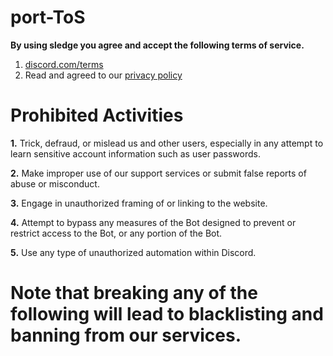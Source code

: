 # port-ToS

**By using sledge you agree and accept the following terms of service.**

1. [discord.com/terms](https://discord.com/terms)
2. Read and agreed to our [privacy policy](https://github.com/NotAditya01/port)

# Prohibited Activities

**1.** Trick, defraud, or mislead us and other users, especially in any attempt to learn sensitive account information such as user passwords.

**2.** Make improper use of our support services or submit false reports of abuse or misconduct.

**3.** Engage in unauthorized framing of or linking to the website.

**4.** Attempt to bypass any measures of the Bot designed to prevent or restrict access to the Bot, or any portion of the Bot.

**5.** Use any type of unauthorized automation within Discord.


# Note that breaking any of the following will lead to blacklisting and banning from our services.
